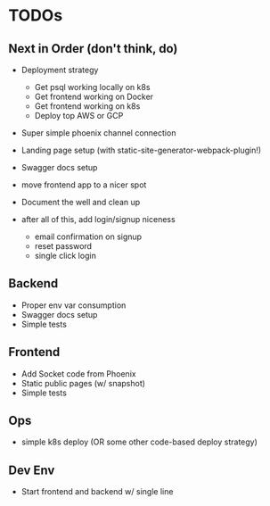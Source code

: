 # TODOs

## Next in Order (don't think, do)

- Deployment strategy

  - Get psql working locally on k8s
  - Get frontend working on Docker
  - Get frontend working on k8s
  - Deploy top AWS or GCP

- Super simple phoenix channel connection
- Landing page setup (with static-site-generator-webpack-plugin!)
- Swagger docs setup
- move frontend app to a nicer spot

- Document the well and clean up
- after all of this, add login/signup
  niceness
  - email confirmation on signup
  - reset password
  - single click login

## Backend

- Proper env var consumption
- Swagger docs setup
- Simple tests

## Frontend

- Add Socket code from Phoenix
- Static public pages (w/ snapshot)
- Simple tests

## Ops

- simple k8s deploy (OR some other code-based deploy strategy)

## Dev Env

- Start frontend and backend w/ single line
